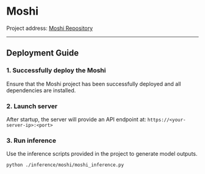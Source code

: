 # Moshi

Project address: [Moshi Repository](https://github.com/kyutai-labs/moshi) 

---

## Deployment Guide

### 1. Successfully deploy the Moshi
Ensure that the Moshi project has been successfully deployed and all dependencies are installed.

### 2. Launch server
After startup, the server will provide an API endpoint at:
`https://<your-server-ip>:<port>`

### 3. Run inference
Use the inference scripts provided in the project to generate model outputs.

```
python ./inference/moshi/moshi_inference.py
```

